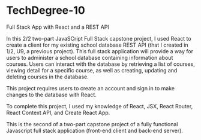 # TechDegree-10
Full Stack App with React and a REST API 

In this 2/2 two-part JavaSCript Full Stack capstone project, I used React to create a client for my existing school database REST API (that I created in 1/2, U9, a previous project). This full stack application will provide a way for users to administer a school database containing information about courses. Users can interact with the database by retrieving a list of courses, viewing detail for a specific course, as well as creating, updating and deleting courses in the database.

This project requires users to create an account and sign in to make changes to the database with React. 

To complete this project, I used my knowledge of React, JSX, React Router, React Context API, and Create React App.

This is the second of a two-part capstone project of a fully functional Javascript full stack application (front-end client and back-end server). 
